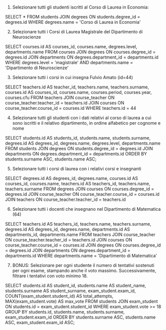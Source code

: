 1. Selezionare tutti gli studenti iscritti al Corso di Laurea in Economia:


SELECT * 
FROM students
JOIN degrees ON students.degree_id = degrees.id
WHERE degrees.name = 'Corso di Laurea in Economia'


2. Selezionare tutti i Corsi di Laurea Magistrale del Dipartimento di Neuroscienze

SELECT courses.id AS courses_id, courses.name, degrees.level, departments.name
FROM courses
JOIN degrees ON courses.degree_id = degrees.id
JOIN departments ON degrees.department_id = departments.id
WHERE degrees.level = 'magistrale'
AND departments.name = 'Dipartimento di Neuroscienze'


3. Selezionare tutti i corsi in cui insegna Fulvio Amato (id=44)

SELECT teachers.id AS teacher_id, teachers.name, teachers.surname, courses.id AS courses_id, courses.name, courses.period, courses.year, courses.cfu
FROM teachers
JOIN course_teacher ON course_teacher.teacher_id = teachers.id
JOIN courses ON course_teacher.course_id = courses.id
WHERE teachers.id = 44

4. Selezionare tutti gli studenti con i dati relativi al corso di laurea a cui sono iscritti e il relativo dipartimento, in ordine alfabetico per cognome e nome

SELECT students.id AS students_id, students.name, students.surname, degrees.id AS degrees_id, degrees.name, degrees.level, departments.name
FROM students
JOIN degrees ON students.degree_id = degrees.id
JOIN departments ON degrees.department_id = departments.id
ORDER BY students.surname ASC, students.name ASC;

5. Selezionare tutti i corsi di laurea con i relativi corsi e insegnanti

SELECT degrees.id AS degrees_id, degrees.name, courses.id AS courses_id, courses.name, teachers.id AS teachers_id, teachers.name, teachers.surname
FROM degrees
JOIN courses ON courses.degree_id = degrees.id
JOIN course_teacher ON course_teacher.course_id = courses.id
JOIN teachers ON course_teacher.teacher_id = teachers.id

6. Selezionare tutti i docenti che insegnano nel Dipartimento di Matematica (64)

SELECT teachers.id AS teachers_id, teachers.name, teachers.surname, degrees.id AS degrees_id, degrees.name, departments.id AS departments_id, departments.name
FROM teachers
JOIN course_teacher ON course_teacher.teacher_id = teachers.id
JOIN courses ON course_teacher.course_id = courses.id
JOIN degrees ON courses.degree_id = degrees.id
JOIN departments ON degrees.department_id = departments.id
WHERE departments.name = 'Dipartimento di Matematica'

7. BONUS: Selezionare per ogni studente il numero di tentativi sostenuti per ogni esame, stampando anche il voto massimo. Successivamente, filtrare i tentativi con voto minimo 18.

SELECT 
    students.id AS student_id,
    students.name AS student_name,
    students.surname AS student_surname,
    exam_student.exam_id,
    COUNT(exam_student.student_id) AS total_attempts,
    MAX(exam_student.vote) AS max_vote
FROM 
    students
JOIN 
    exam_student ON students.id = exam_student.student_id
WHERE 
    exam_student.vote >= 18
GROUP BY 
    students.id, 
    students.name, 
    students.surname, 
    exam_student.exam_id
ORDER BY 
    students.surname ASC, 
    students.name ASC, 
    exam_student.exam_id ASC;